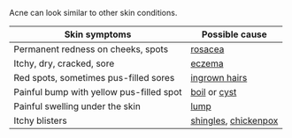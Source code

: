 Acne can look similar to other skin conditions.

| Skin symptoms | Possible cause |
| -------- | -------- |
| Permanent redness on cheeks, spots | [rosacea](http://www.nhs.uk/Conditions/Rosacea/Pages/Introduction.aspx)
| Itchy, dry, cracked, sore | [eczema](http://www.nhs.uk/Conditions/Eczema-(atopic)/Pages/Introduction.aspx) |
| Red spots, sometimes pus-filled sores | [ingrown hairs](http://www.nhs.uk/conditions/ingrown-hairs/Pages/Introduction.aspx) |
| Painful bump with yellow pus-filled spot | [boil](http://www.nhs.uk/conditions/Boils/Pages/Introduction.aspx) or [cyst](http://www.nhs.uk/conditions/skin-cyst/Pages/Introduction.aspx) |
| Painful swelling under the skin | [lump](http://www.nhs.uk/conditions/lumps-swellings/Pages/Introduction.aspx) |
| Itchy blisters | [shingles](https://beta.nhs.uk/conditions/shingles), [chickenpox](http://www.nhs.uk/conditions/Chickenpox/Pages/Introduction.aspx) |
